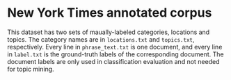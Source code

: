 # New York Times annotated corpus 

This dataset has two sets of maually-labeled categories, locations and topics. The category names are in `locations.txt` and `topics.txt`, respectively. Every line in `phrase_text.txt` is one document, and every line in `label.txt` is the ground-truth labels of the corresponding document. The document labels are only used in classification evaluation and not needed for topic mining.